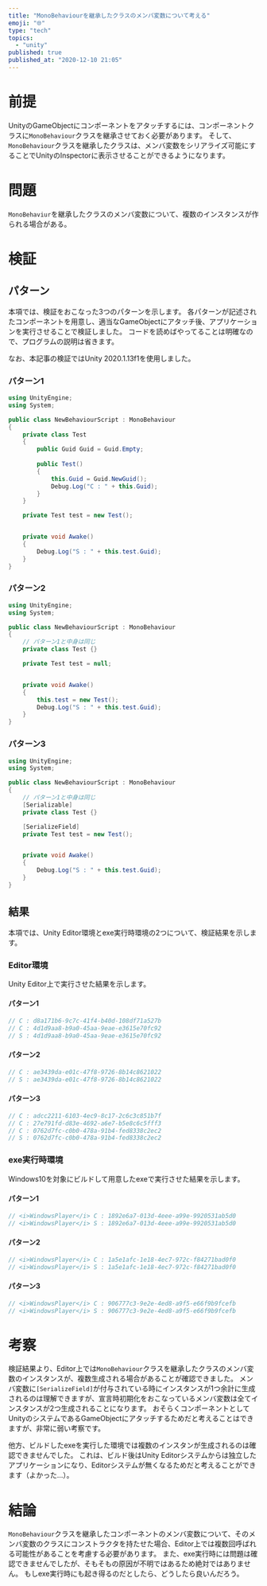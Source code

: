 ```yaml
---
title: "MonoBehaviourを継承したクラスのメンバ変数について考える"
emoji: "🌐"
type: "tech"
topics:
  - "unity"
published: true
published_at: "2020-12-10 21:05"
---
```


# 前提
UnityのGameObjectにコンポーネントをアタッチするには、コンポーネントクラスに``MonoBehaviour``クラスを継承させておく必要があります。
そして、``MonoBehaviour``クラスを継承したクラスは、メンバ変数をシリアライズ可能にすることでUnityのInspectorに表示させることができるようになります。

# 問題
``MonoBehaviur``を継承したクラスのメンバ変数について、複数のインスタンスが作られる場合がある。

# 検証
## パターン
本項では、検証をおこなった3つのパターンを示します。
各パターンが記述されたコンポーネントを用意し、適当なGameObjectにアタッチ後、アプリケーションを実行させることで検証しました。
コードを読めばやってることは明確なので、プログラムの説明は省きます。

なお、本記事の検証ではUnity 2020.1.13f1を使用しました。

### パターン1
```cs
using UnityEngine;
using System;

public class NewBehaviourScript : MonoBehaviour
{
    private class Test
    {
        public Guid Guid = Guid.Empty;
	
        public Test()
        {
            this.Guid = Guid.NewGuid();
            Debug.Log("C : " + this.Guid);
        }
    }

    private Test test = new Test();


    private void Awake()
    {
        Debug.Log("S : " + this.test.Guid);
    }
}
```

### パターン2
```cs
using UnityEngine;
using System;

public class NewBehaviourScript : MonoBehaviour
{
    // パターン1と中身は同じ
    private class Test {}

    private Test test = null;


    private void Awake()
    {
        this.test = new Test();
        Debug.Log("S : " + this.test.Guid);
    }
}
```

### パターン3
```cs
using UnityEngine;
using System;

public class NewBehaviourScript : MonoBehaviour
{
    // パターン1と中身は同じ
    [Serializable]
    private class Test {}

    [SerializeField]
    private Test test = new Test();


    private void Awake()
    {
        Debug.Log("S : " + this.test.Guid);
    }
}
```

## 結果
本項では、Unity Editor環境とexe実行時環境の2つについて、検証結果を示します。

### Editor環境
Unity Editor上で実行させた結果を示します。

#### パターン1
```cs
// C : d8a171b6-9c7c-41f4-b40d-108df71a527b
// C : 4d1d9aa8-b9a0-45aa-9eae-e3615e70fc92
// S : 4d1d9aa8-b9a0-45aa-9eae-e3615e70fc92
```

#### パターン2
```cs
// C : ae3439da-e01c-47f8-9726-8b14c8621022
// S : ae3439da-e01c-47f8-9726-8b14c8621022
```

#### パターン3
```cs
// C : adcc2211-6103-4ec9-8c17-2c6c3c851b7f
// C : 27e791fd-d83e-4692-a6e7-b5e8c6c5fff3
// C : 0762d7fc-c0b0-478a-91b4-fed8338c2ec2
// S : 0762d7fc-c0b0-478a-91b4-fed8338c2ec2
```

### exe実行時環境
Windows10を対象にビルドして用意したexeで実行させた結果を示します。

#### パターン1
```cs
// <i>WindowsPlayer</i> C : 1892e6a7-013d-4eee-a99e-9920531ab5d0
// <i>WindowsPlayer</i> S : 1892e6a7-013d-4eee-a99e-9920531ab5d0
```

#### パターン2
```cs
// <i>WindowsPlayer</i> C : 1a5e1afc-1e18-4ec7-972c-f84271bad0f0
// <i>WindowsPlayer</i> S : 1a5e1afc-1e18-4ec7-972c-f84271bad0f0
```

#### パターン3
```cs
// <i>WindowsPlayer</i> C : 906777c3-9e2e-4ed8-a9f5-e66f9b9fcefb
// <i>WindowsPlayer</i> S : 906777c3-9e2e-4ed8-a9f5-e66f9b9fcefb
```

# 考察
検証結果より、Editor上では``MonoBehaviour``クラスを継承したクラスのメンバ変数のインスタンスが、複数生成される場合があることが確認できました。
メンバ変数に``[SerializeField]``が付与されている時にインスタンスが1つ余計に生成されるのは理解できますが、宣言時初期化をおこなっているメンバ変数は全てインスタンスが2つ生成されることになります。
おそらくコンポーネントとしてUnityのシステムであるGameObjectにアタッチするためだと考えることはできますが、非常に弱い考察です。

他方、ビルドしたexeを実行した環境では複数のインスタンが生成されるのは確認できませんでした。
これは、ビルド後はUnity Editorシステムからは独立したアプリケーションになり、Editorシステムが無くなるためだと考えることができます（よかった…）。

# 結論
``MonoBehaviour``クラスを継承したコンポーネントのメンバ変数について、そのメンバ変数のクラスにコンストラクタを持たせた場合、Editor上では複数回呼ばれる可能性があることを考慮する必要があります。
また、exe実行時には問題は確認できませんでしたが、そもそもの原因が不明ではあるため絶対ではありません。
もしexe実行時にも起き得るのだとしたら、どうしたら良いんだろう。
